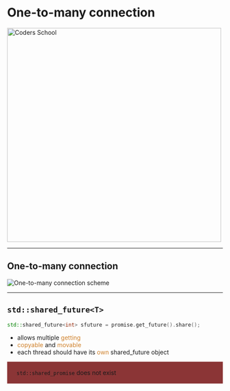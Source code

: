 <!-- .slide: data-background="#111111" -->

# One-to-many connection

<a href="https://coders.school">
    <img width="500" data-src="../coders_school_logo.png" alt="Coders School" class="plain">
</a>

___

## One-to-many connection

<img data-src="img/one-to-many.png" alt="One-to-many connection scheme" class="plain">

<!-- TODO: Animate -->

___

## `std::shared_future<T>`

```c++
std::shared_future<int> sfuture = promise.get_future().share();
```
<!-- .element: class="fragment fade-in" -->
* <!-- .element: class="fragment fade-in" --> allows multiple <span style="color:#cf802a;">getting</span>
* <!-- .element: class="fragment fade-in" --> <span style="color:#cf802a;">copyable</span> and <span style="color:#cf802a;">movable</span>
* <!-- .element: class="fragment fade-in" --> each thread should have its <span style="color:#cf802a;">own</span> shared_future object

<div style="background-color: #8B3536; padding: 3px 22px;">

<code>std::shared_promise</code> does not exist

</div> <!-- .element: class="fragment fade-in" -->
